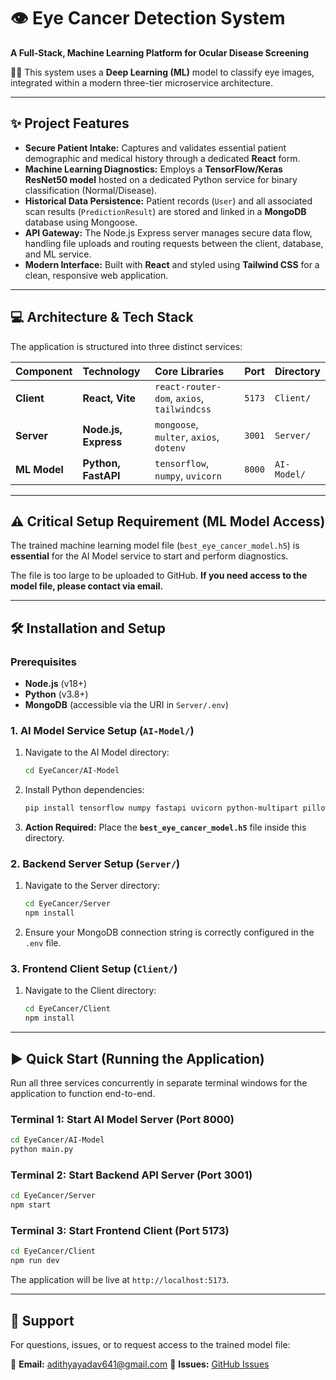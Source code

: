 # 👁️ Eye Cancer Detection System

**A Full-Stack, Machine Learning Platform for Ocular Disease Screening**

🔬🧠 This system uses a **Deep Learning (ML)** model to classify eye images, integrated within a modern three-tier microservice architecture.

-----

## ✨ Project Features

  * **Secure Patient Intake:** Captures and validates essential patient demographic and medical history through a dedicated **React** form.
  * **Machine Learning Diagnostics:** Employs a **TensorFlow/Keras ResNet50 model** hosted on a dedicated Python service for binary classification (Normal/Disease).
  * **Historical Data Persistence:** Patient records (`User`) and all associated scan results (`PredictionResult`) are stored and linked in a **MongoDB** database using Mongoose.
  * **API Gateway:** The Node.js Express server manages secure data flow, handling file uploads and routing requests between the client, database, and ML service.
  * **Modern Interface:** Built with **React** and styled using **Tailwind CSS** for a clean, responsive web application.

-----

## 💻 Architecture & Tech Stack

The application is structured into three distinct services:

| Component | Technology | Core Libraries | Port | Directory |
| :--- | :--- | :--- | :--- | :--- |
| **Client** | **React, Vite** | `react-router-dom`, `axios`, `tailwindcss` | `5173` | `Client/` |
| **Server** | **Node.js, Express** | `mongoose`, `multer`, `axios`, `dotenv` | `3001` | `Server/` |
| **ML Model** | **Python, FastAPI** | `tensorflow`, `numpy`, `uvicorn` | `8000` | `AI-Model/` |

-----

## ⚠️ Critical Setup Requirement (ML Model Access)

The trained machine learning model file (`best_eye_cancer_model.h5`) is **essential** for the AI Model service to start and perform diagnostics.

The file is too large to be uploaded to GitHub. **If you need access to the model file, please contact via email.**

-----

## 🛠️ Installation and Setup

### Prerequisites

  * **Node.js** (v18+)
  * **Python** (v3.8+)
  * **MongoDB** (accessible via the URI in `Server/.env`)

### 1\. AI Model Service Setup (`AI-Model/`)

1.  Navigate to the AI Model directory:
    ```bash
    cd EyeCancer/AI-Model
    ```
2.  Install Python dependencies:
    ```bash
    pip install tensorflow numpy fastapi uvicorn python-multipart pillow
    ```
3.  **Action Required:** Place the **`best_eye_cancer_model.h5`** file inside this directory.

### 2\. Backend Server Setup (`Server/`)

1.  Navigate to the Server directory:
    ```bash
    cd EyeCancer/Server
    npm install
    ```
2.  Ensure your MongoDB connection string is correctly configured in the `.env` file.

### 3\. Frontend Client Setup (`Client/`)

1.  Navigate to the Client directory:
    ```bash
    cd EyeCancer/Client
    npm install
    ```

-----

## ▶️ Quick Start (Running the Application)

Run all three services concurrently in separate terminal windows for the application to function end-to-end.

### Terminal 1: Start AI Model Server (Port 8000)

```bash
cd EyeCancer/AI-Model
python main.py
```

### Terminal 2: Start Backend API Server (Port 3001)

```bash
cd EyeCancer/Server
npm start
```

### Terminal 3: Start Frontend Client (Port 5173)

```bash
cd EyeCancer/Client
npm run dev
```

The application will be live at `http://localhost:5173`.

-----

## 🤝 Support

For questions, issues, or to request access to the trained model file:

📧 **Email:** adithyayadav641@gmail.com
🐛 **Issues:** [GitHub Issues](https://github.com/AR-47/EyeCancer/issues)

